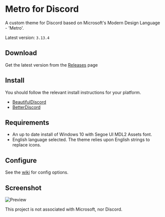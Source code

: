 # Metro for Discord
A custom theme for Discord based on Microsoft's Modern Design Language - 'Metro'.  

Latest version: `3.13.4`

## Download
Get the latest version from the [Releases](https://github.com/TakosThings/Metro-for-Discord/releases/latest) page

## Install
You should follow the relevant install instructions for your platform.  
* [BeautifulDiscord](https://github.com/DTinker/discord-resources/wiki/Installing-Modifications#beautifuldiscord)
* [BetterDiscord](https://i.imgur.com/H7VyWea.png)

## Requirements
* An up to date install of Windows 10 with Segoe UI MDL2 Assets font. 
* English language selected. The theme relies upon English strings to replace icons.

## Configure
See the [wiki](https://github.com/TakosThings/Metro-for-Discord/wiki) for config options.

## Screenshot
![Preview](https://i.imgur.com/gk3IlYT.png)

This project is not associated with Microsoft, nor Discord.
